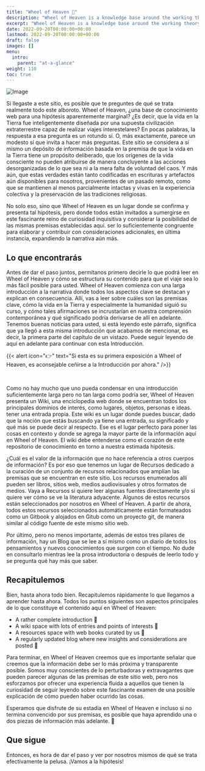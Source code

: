 ```yaml
---
title: "Wheel of Heaven 🌌"
description: "Wheel of Heaven is a knowledge base around the working theory that life on Earth was intelligently designed by an extraterrestrial civilization, the so-called Elohim."
excerpt: "Wheel of Heaven is a knowledge base around the working theory that life on Earth was intelligently designed by an extraterrestrial civilization, the so-called Elohim."
date: 2022-09-20T00:00:00+00:00
lastmod: 2022-09-20T00:00:00+00:00
draft: false
images: []
menu:
  intro:
    parent: "at-a-glance"
weight: 110
toc: true
---
```


![Image](images/moodscape_01.jpg "moodscape_01")

Si llegaste a este sitio, es posible que te preguntes de qué se trata realmente todo este alboroto. Wheel of Heaven, ¿una base de conocimiento web para una hipótesis aparentemente marginal? ¿Es decir, que la vida en la Tierra fue inteligentemente diseñada por una supuesta civilización extraterrestre capaz de realizar viajes interestelares? En pocas palabras, la respuesta a esa pregunta es un rotundo sí. O, más exactamente, parece un modesto sí que invita a hacer más preguntas. Este sitio se considera a sí mismo un depósito de información basada en la premisa de que la vida en la Tierra tiene un propósito deliberado, que los orígenes de la vida consciente no pueden atribuirse de manera concluyente a las acciones desorganizadas de lo que sea ni a la mera falta de voluntad del caos. Y más aún, que estas verdades están tanto codificadas en escrituras y artefactos aún disponibles para nosotros, provenientes de un pasado remoto, como que se mantienen al menos parcialmente intactas y vivas en la experiencia colectiva y la preservación de las tradiciones religiosas.

No solo eso, sino que Wheel of Heaven es un lugar donde se confirma y presenta tal hipótesis, pero donde todos están invitados a sumergirse en este fascinante reino de curiosidad inquisitiva y considerar la posibilidad de las mismas premisas establecidas aquí. ser lo suficientemente congruente para elaborar y contribuir con consideraciones adicionales, en última instancia, expandiendo la narrativa aún más.

## Lo que encontrarás

Antes de dar el paso juntos, permítanos primero decirle lo que podrá leer en Wheel of Heaven y cómo se estructura su contenido para que el viaje sea lo más fácil posible para usted. Wheel of Heaven comienza con una larga introducción a la narrativa donde todos los aspectos clave se destacan y explican en consecuencia. Allí, vas a leer sobre cuáles son las premisas clave, cómo la vida en la Tierra y especialmente la humanidad siguió su curso, y cómo tales afirmaciones se incrustarían en nuestra comprensión contemporánea y qué significado podría derivarse de allí en adelante. Tenemos buenas noticias para usted, si está leyendo este párrafo, significa que ya llegó a esta misma introducción que acabamos de mencionar, es decir, la primera parte del capítulo de un vistazo. Puede seguir leyendo de aquí en adelante para continuar con esta Introducción.

{{< alert icon="👉" text="Si esta es su primera exposición a Wheel of Heaven, es aconsejable ceñirse a la Introducción por ahora." />}}

<br>

Como no hay mucho que uno pueda condensar en una introducción suficientemente larga pero no tan larga como podría ser, Wheel of Heaven presenta un Wiki, una enciclopedia web donde se encuentran todos los principales dominios de interés, como lugares, objetos, personas e ideas. tener una entrada propia. Este wiki es un lugar donde puedes buscar, dado que la noción que estás buscando ya tiene una entrada, su significado y qué más se puede decir al respecto. Ese es el lugar perfecto para poner las cosas en contexto y donde se agrega la mayor parte de la información aquí en Wheel of Heaven. El wiki debe entenderse como el corazón de este repositorio de conocimiento en torno a nuestra estimada hipótesis.

¿Cuál es el valor de la información que no hace referencia a otros cuerpos de información? Es por eso que tenemos un lugar de Recursos dedicado a la curación de un conjunto de recursos relacionados que amplían las premisas que se encuentran en este sitio. Los recursos enumerados allí pueden ser libros, sitios web, medios audiovisuales y otros formatos de medios. Vaya a Recursos si quiere leer algunas fuentes directamente y/o si quiere ver cómo se ve la literatura adyacente. Algunos de estos recursos están seleccionados por nosotros en Wheel of Heaven. A partir de ahora, todos estos recursos seleccionados automáticamente están formateados como un Gitbook y alojados en Gitub como un proyecto git, de manera similar al código fuente de este mismo sitio web.

Por último, pero no menos importante, además de estos tres pilares de información, hay un Blog que se lee a sí mismo como un diario de todos los pensamientos y nuevos conocimientos que surgen con el tiempo. No dude en consultarlo mientras lee la prosa introductoria o después de leerlo todo y se pregunta qué hay más que saber.

## Recapitulemos

Bien, hasta ahora todo bien. Recapitulemos rápidamente lo que llegamos a aprender hasta ahora. Todos los puntos siguientes son aspectos principales de lo que constituye el contenido aquí en Wheel of Heaven:

- A rather complete introduction 🔗
- A wiki space with lots of entries and points of interests 🔗
- A resources space with web books curated by us 🔗
- A regularly updated blog where new insights and considerations are posted 🔗

Para terminar, en Wheel of Heaven creemos que es importante señalar que creemos que la información debe ser lo más próxima y transparente posible. Somos muy conscientes de lo perturbadoras y extravagantes que pueden parecer algunas de las premisas de este sitio web, pero nos esforzamos por ofrecer una experiencia fluida a aquellos que tienen la curiosidad de seguir leyendo sobre este fascinante examen de una posible explicación de cómo pueden haber ocurrido las cosas.

Esperamos que disfrute de su estadía en Wheel of Heaven e incluso si no termina convencido por sus premisas, es posible que haya aprendido una o dos piezas de información más adelante. 🙏

## Que sigue

Entonces, es hora de dar el paso y ver por nosotros mismos de qué se trata efectivamente la pelusa. ¡Vamos a la hipótesis!
